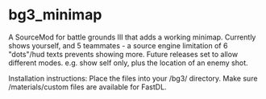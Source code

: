 # bg3_minimap
A SourceMod for battle grounds III that adds a working minimap.
Currently shows yourself, and 5 teammates - a source engine limitation of 6 "dots"/hud texts prevents showing more.
Future releases set to allow different modes. e.g. show self only, plus the location of an enemy shot.


Installation instructions:
Place the files into your /bg3/ directory. Make sure /materials/custom files are available for FastDL.


